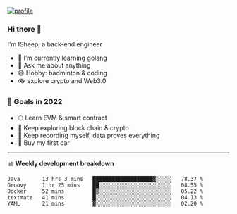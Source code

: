 [![profile](http://img.codelin.xyz/hello-im-isheep.svg)](https://www.calligrapher.ai/)

### Hi there 🐏

I'm ISheep, a back-end engineer

- 🔭 I’m currently learning golang
- 💬 Ask me about anything
- 😄 Hobby: badminton & coding
- 👓 explore crypto and Web3.0

### 🚀 Goals in 2022
+ 🌕 Learn EVM & smart contract
+ 🤔 Keep exploring block chain & crypto
+ 🐏 Keep recording myself, data proves everything
+ 🚗 Buy my first car

-------

📊 **Weekly development breakdown**
<!--START_SECTION:waka-->
```text
Java       13 hrs 3 mins   ███████████████████▓░░░░░   78.37 % 
Groovy     1 hr 25 mins    ██░░░░░░░░░░░░░░░░░░░░░░░   08.55 % 
Docker     52 mins         █▒░░░░░░░░░░░░░░░░░░░░░░░   05.22 % 
textmate   41 mins         █░░░░░░░░░░░░░░░░░░░░░░░░   04.13 % 
YAML       21 mins         ▓░░░░░░░░░░░░░░░░░░░░░░░░   02.20 % 
```
<!--END_SECTION:waka-->
